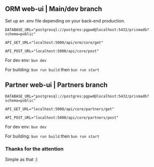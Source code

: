 ## ORM web-ui | Main/dev branch
Set up an .env file depending on your back-end production. 

``DATABASE_URL="postgresql://postgres:pgpwd@localhost:5432/prismadb?schema=public"``

``API_GET_URL="localhost:5000/api/orm/core/get"``

``API_POST_URL="localhost:5000/api/core/post"``

For dev env: 
``bun dev``

For building: 
``bun run build``
then
``bun run start``

## Partner web-ui | Partners branch

``DATABASE_URL="postgresql://postgres:pgpwd@localhost:5432/prismadb?schema=public"``

``API_GET_URL="localhost:5000/api/core/partners/get"``

``API_POST_URL="localhost:5000/api/core/partners/post"``

For dev env: 
``bun dev``

For building: 
``bun run build``
then
``bun run start``

### Thanks for the attention
Simple as that :)
